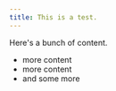 ```yaml
---
title: This is a test.
---
```

Here's a bunch of content.
* more content
* more content
* and some more